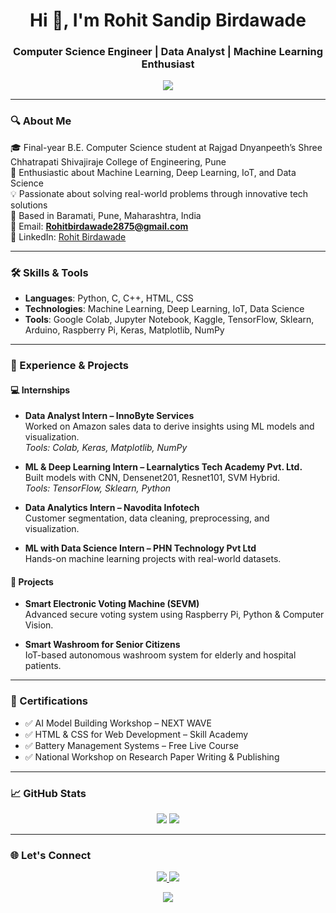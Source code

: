 <h1 align="center">Hi 👋, I'm Rohit Sandip Birdawade</h1>
<h3 align="center">Computer Science Engineer | Data Analyst | Machine Learning Enthusiast</h3>

<p align="center">
  <img src="https://readme-typing-svg.herokuapp.com?color=F75C1E&center=true&vCenter=true&lines=Welcome+to+my+GitHub+profile!;Passionate+about+ML,+IoT,+and+Innovation;Let's+build+intelligent+systems+together!" />
</p>

---

### 🔍 About Me

🎓 Final-year B.E. Computer Science student at Rajgad Dnyanpeeth’s Shree Chhatrapati Shivajiraje College of Engineering, Pune  
🧠 Enthusiastic about Machine Learning, Deep Learning, IoT, and Data Science  
💡 Passionate about solving real-world problems through innovative tech solutions  
📍 Based in Baramati, Pune, Maharashtra, India  
📧 Email: **Rohitbirdawade2875@gmail.com**  
🔗 LinkedIn: [Rohit Birdawade](http://www.linkedin.com/in/rohit-birdawade-0b4865238)

---

### 🛠️ Skills & Tools

- **Languages**: Python, C, C++, HTML, CSS  
- **Technologies**: Machine Learning, Deep Learning, IoT, Data Science  
- **Tools**: Google Colab, Jupyter Notebook, Kaggle, TensorFlow, Sklearn, Arduino, Raspberry Pi, Keras, Matplotlib, NumPy

---

### 💼 Experience & Projects

#### 💻 Internships
- **Data Analyst Intern – InnoByte Services**  
  Worked on Amazon sales data to derive insights using ML models and visualization.  
  _Tools: Colab, Keras, Matplotlib, NumPy_

- **ML & Deep Learning Intern – Learnalytics Tech Academy Pvt. Ltd.**  
  Built models with CNN, Densenet201, Resnet101, SVM Hybrid.  
  _Tools: TensorFlow, Sklearn, Python_

- **Data Analytics Intern – Navodita Infotech**  
  Customer segmentation, data cleaning, preprocessing, and visualization.

- **ML with Data Science Intern – PHN Technology Pvt Ltd**  
  Hands-on machine learning projects with real-world datasets.

#### 🧪 Projects
- **Smart Electronic Voting Machine (SEVM)**  
  Advanced secure voting system using Raspberry Pi, Python & Computer Vision.

- **Smart Washroom for Senior Citizens**  
  IoT-based autonomous washroom system for elderly and hospital patients.

---

### 📜 Certifications

- ✅ AI Model Building Workshop – NEXT WAVE  
- ✅ HTML & CSS for Web Development – Skill Academy  
- ✅ Battery Management Systems – Free Live Course  
- ✅ National Workshop on Research Paper Writing & Publishing

---

### 📈 GitHub Stats

<p align="center">
  <img src="https://github-readme-stats.vercel.app/api?username=rohitbirdawade&show_icons=true&theme=dracula" />
  <img src="https://github-readme-streak-stats.herokuapp.com/?user=rohitbirdawade&theme=dracula" />
</p>

---

### 🌐 Let's Connect

<p align="center">
  <a href="mailto:Rohitbirdawade2875@gmail.com">
    <img src="https://img.shields.io/badge/Gmail-D14836?style=flat-square&logo=gmail&logoColor=white"/>
  </a>
  <a href="http://www.linkedin.com/in/rohit-birdawade-0b4865238" target="_blank">
    <img src="https://img.shields.io/badge/LinkedIn-blue?style=flat-square&logo=linkedin"/>
  </a>
</p>

<p align="center">
  <img src="https://visitor-badge.glitch.me/badge?page_id=rohitbirdawade.rohitbirdawade" />
</p>
